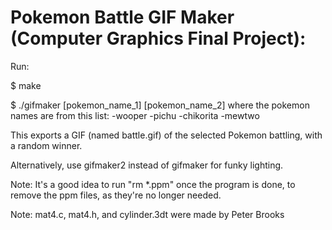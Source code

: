 # Pokemon Battle GIF Maker (Computer Graphics Final Project):

Run: 

$ make

$ ./gifmaker [pokemon_name_1] [pokemon_name_2]
        where the pokemon names are from this list:
    	  -wooper
	  -pichu
	  -chikorita
	  -mewtwo



This exports a GIF (named battle.gif) of the selected Pokemon battling, with a random winner.

Alternatively, use gifmaker2 instead of gifmaker for funky lighting.


Note: It's a good idea to run "rm *.ppm" once the program is done, to remove the ppm files, as they're no longer needed.

Note: mat4.c, mat4.h, and cylinder.3dt were made by Peter Brooks
